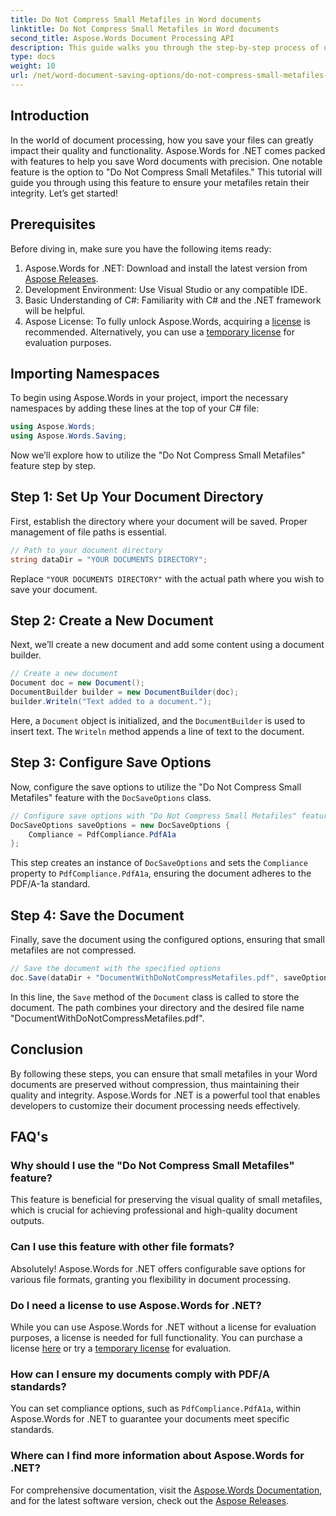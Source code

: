```yaml
---
title: Do Not Compress Small Metafiles in Word documents
linktitle: Do Not Compress Small Metafiles in Word documents
second_title: Aspose.Words Document Processing API
description: This guide walks you through the step-by-step process of using the 'Do Not Compress Small Metafiles' feature, ensuring your documents maintain their integrity and quality throughout the saving process.
type: docs
weight: 10
url: /net/word-document-saving-options/do-not-compress-small-metafiles-word-documents/
---
```

## Introduction

In the world of document processing, how you save your files can greatly impact their quality and functionality. Aspose.Words for .NET comes packed with features to help you save Word documents with precision. One notable feature is the option to "Do Not Compress Small Metafiles." This tutorial will guide you through using this feature to ensure your metafiles retain their integrity. Let’s get started!

## Prerequisites

Before diving in, make sure you have the following items ready:

1. Aspose.Words for .NET: Download and install the latest version from [Aspose Releases](https://releases.aspose.com/words/net/).
2. Development Environment: Use Visual Studio or any compatible IDE.
3. Basic Understanding of C#: Familiarity with C# and the .NET framework will be helpful.
4. Aspose License: To fully unlock Aspose.Words, acquiring a [license](https://purchase.aspose.com/buy) is recommended. Alternatively, you can use a [temporary license](https://purchase.aspose.com/temporary-license/) for evaluation purposes.

## Importing Namespaces

To begin using Aspose.Words in your project, import the necessary namespaces by adding these lines at the top of your C# file:

```csharp
using Aspose.Words;
using Aspose.Words.Saving;
```

Now we’ll explore how to utilize the "Do Not Compress Small Metafiles" feature step by step.

## Step 1: Set Up Your Document Directory

First, establish the directory where your document will be saved. Proper management of file paths is essential.

```csharp
// Path to your document directory
string dataDir = "YOUR DOCUMENTS DIRECTORY";
```

Replace `"YOUR DOCUMENTS DIRECTORY"` with the actual path where you wish to save your document.

## Step 2: Create a New Document

Next, we’ll create a new document and add some content using a document builder.

```csharp
// Create a new document
Document doc = new Document();
DocumentBuilder builder = new DocumentBuilder(doc);
builder.Writeln("Text added to a document.");
```

Here, a `Document` object is initialized, and the `DocumentBuilder` is used to insert text. The `Writeln` method appends a line of text to the document.

## Step 3: Configure Save Options

Now, configure the save options to utilize the "Do Not Compress Small Metafiles" feature with the `DocSaveOptions` class.

```csharp
// Configure save options with "Do Not Compress Small Metafiles" feature
DocSaveOptions saveOptions = new DocSaveOptions {
    Compliance = PdfCompliance.PdfA1a
};
```

This step creates an instance of `DocSaveOptions` and sets the `Compliance` property to `PdfCompliance.PdfA1a`, ensuring the document adheres to the PDF/A-1a standard.

## Step 4: Save the Document

Finally, save the document using the configured options, ensuring that small metafiles are not compressed.

```csharp
// Save the document with the specified options
doc.Save(dataDir + "DocumentWithDoNotCompressMetafiles.pdf", saveOptions);
```

In this line, the `Save` method of the `Document` class is called to store the document. The path combines your directory and the desired file name "DocumentWithDoNotCompressMetafiles.pdf".

## Conclusion

By following these steps, you can ensure that small metafiles in your Word documents are preserved without compression, thus maintaining their quality and integrity. Aspose.Words for .NET is a powerful tool that enables developers to customize their document processing needs effectively.

## FAQ's

### Why should I use the "Do Not Compress Small Metafiles" feature?

This feature is beneficial for preserving the visual quality of small metafiles, which is crucial for achieving professional and high-quality document outputs.

### Can I use this feature with other file formats?

Absolutely! Aspose.Words for .NET offers configurable save options for various file formats, granting you flexibility in document processing.

### Do I need a license to use Aspose.Words for .NET?

While you can use Aspose.Words for .NET without a license for evaluation purposes, a license is needed for full functionality. You can purchase a license [here](https://purchase.aspose.com/buy) or try a [temporary license](https://purchase.aspose.com/temporary-license/) for evaluation.

### How can I ensure my documents comply with PDF/A standards?

You can set compliance options, such as `PdfCompliance.PdfA1a`, within Aspose.Words for .NET to guarantee your documents meet specific standards.

### Where can I find more information about Aspose.Words for .NET?

For comprehensive documentation, visit the [Aspose.Words Documentation](https://reference.aspose.com/words/net/), and for the latest software version, check out the [Aspose Releases](https://releases.aspose.com/words/net/).
